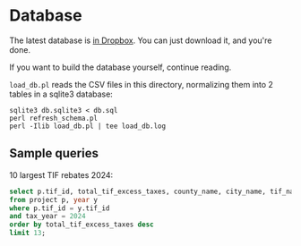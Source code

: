 # Database

The latest database is [in Dropbox](https://www.dropbox.com/sh/lb1kwtfou7b2kg4/AACAZrrrBOnzRUmgK6ek14a1a?dl=0). You can just download it, and you're done. 

If you want to build the database yourself, continue reading.

`load_db.pl` reads the CSV files in this directory, normalizing them into 2 tables in a sqlite3 database:

    sqlite3 db.sqlite3 < db.sql
    perl refresh_schema.pl
    perl -Ilib load_db.pl | tee load_db.log

## Sample queries

10 largest TIF rebates 2024:

```sql
select p.tif_id, total_tif_excess_taxes, county_name, city_name, tif_name, county_number
from project p, year y
where p.tif_id = y.tif_id
and tax_year = 2024
order by total_tif_excess_taxes desc
limit 13;
```